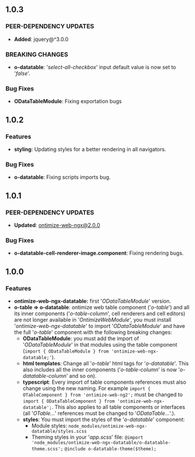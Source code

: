 ## 1.0.3

### PEER-DEPENDENCY UPDATES ###
* **Added**:  jquery@^3.0.0

### BREAKING CHANGES
* **o-datatable**: '*select-all-checkbox*' input default value is now set to '*false*'.

### Bug Fixes
* **ODataTableModule**: Fixing exportation bugs

## 1.0.2

### Features
* **styling**: Updating styles for a better rendering in all navigators.

### Bug Fixes
* **o-datatable**: Fixing scripts imports bug.


## 1.0.1

### PEER-DEPENDENCY UPDATES ###
* **Updated**:  ontimize-web-ngx@2.0.0

### Bug Fixes
* **o-datatable-cell-renderer-image.component**: Fixing rendering bugs.

## 1.0.0

### Features
* **ontimize-web-ngx-datatable:** first '*ODataTableModule*' version.
* **o-table => o-datatable**: ontimize web table component ('*o-table*') and all its inner components ('*o-table-column*', cell renderers and cell editors) are not longer available in '*OntimizeWebModule*', you must install '*ontimize-web-ngx-datatable*' to import '*ODataTableModule*' and have the full '*o-table*' component with the following breaking changes:
  * **ODataTableModule**: you must add the import of '*ODataTableModule*' in that modules using the table component (`import { ODataTableModule } from 'ontimize-web-ngx-datatable;'`).
  * **html templates**: Change all '*o-table*' html tags for '*o-datatable*'. This also includes all the inner components ('*o-table-column*' is now '*o-datatable-column*' and so on).
  * **typescript**: Every import of table components references must also change using the new naming. For example  `import { OTableComponent } from 'ontimize-web-ng2';` must be changed to `import { ODataTableComponent } from 'ontimize-web-ngx-datatable';`. This also applies to all table components or interfaces (all '*OTable...*' references must be changed to '*ODataTable...*'.).
  * **styles**: You must import the styles of the '*o-datatable*' component:
    * Module styles:
      `node_modules/ontimize-web-ngx-datatable/styles.scss`
    * Theming styles in your '*app.scss*' file:
      `@import 'node_modules/ontimize-web-ngx-datatable/o-datatable-theme.scss';`
      `@include o-datatable-theme($theme);`
